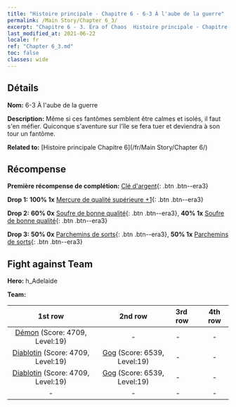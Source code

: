 ```yaml
---
title: "Histoire principale - Chapitre 6 - 6-3 À l'aube de la guerre"
permalink: /Main Story/Chapter 6_3/
excerpt: "Chapitre 6 - 3. Era of Chaos  Histoire principale - Chapitre 6_3. 6-3 À l'aube de la guerre"
last_modified_at: 2021-06-22
locale: fr
ref: "Chapter 6_3.md"
toc: false
classes: wide
---
```


## Détails

 **Nom:** 6-3 À l'aube de la guerre

 **Description:** Même si ces fantômes semblent être calmes et isolés, il faut s'en méfier. Quiconque s'aventure sur l'île se fera tuer et deviendra à son tour un fantôme.

 **Related to:** [Histoire principale Chapitre 6](/fr/Main Story/Chapter 6/)

## Récompense

 **Première récompense de complétion:** [Clé d'argent](/ItemsFR/con_693/){: .btn .btn--era3}

 **Drop 1:** **100% 1x** [Mercure de qualité supérieure +1](/ItemsFR/mat_21/){: .btn .btn--era3}

 **Drop 2:** **60% 0x** [Soufre de bonne qualité](/ItemsFR/mat_15/){: .btn .btn--era3}, **40% 1x** [Soufre de bonne qualité](/ItemsFR/mat_15/){: .btn .btn--era3}

 **Drop 3:** **50% 0x** [Parchemins de sorts](/ItemsFR/con_694/){: .btn .btn--era3}, **50% 1x** [Parchemins de sorts](/ItemsFR/con_694/){: .btn .btn--era3}


## Fight against Team
 **Hero:** h_Adelaide

 **Team:**


  | 1st row | 2nd row | 3rd row | 4th row |
  |:----:|:----:|:----|:----:|
  | [Démon](/fr/units/Demon/) (Score: 4709, Level:19)  | - | - | - |
  | [Diablotin](/fr/units/Imp/) (Score: 4709, Level:19)  | [Gog](/fr/units/Gog/) (Score: 6539, Level:19)  | - | - |
  | [Diablotin](/fr/units/Imp/) (Score: 4709, Level:19)  | [Gog](/fr/units/Gog/) (Score: 6539, Level:19)  | - | - |
  | - | - | - | - |


